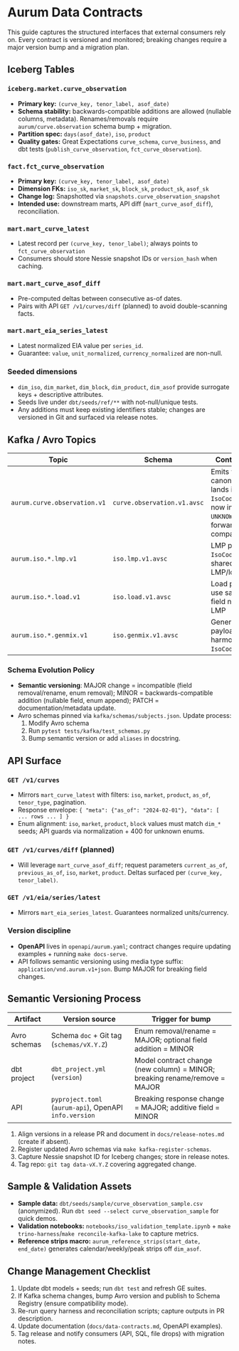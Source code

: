 # Aurum Data Contracts

This guide captures the structured interfaces that external consumers rely on. Every contract is versioned and monitored; breaking changes require a major version bump and a migration plan.

## Iceberg Tables

### `iceberg.market.curve_observation`
- **Primary key:** `(curve_key, tenor_label, asof_date)`
- **Schema stability:** backwards-compatible additions are allowed (nullable columns, metadata). Renames/removals require `aurum/curve.observation` schema bump + migration.
- **Partition spec:** `days(asof_date)`, `iso`, `product`
- **Quality gates:** Great Expectations `curve_schema`, `curve_business`, and dbt tests (`publish_curve_observation`, `fct_curve_observation`).

### `fact.fct_curve_observation`
- **Primary key:** `(curve_key, tenor_label, asof_date)`
- **Dimension FKs:** `iso_sk`, `market_sk`, `block_sk`, `product_sk`, `asof_sk`
- **Change log:** Snapshotted via `snapshots.curve_observation_snapshot`
- **Intended use:** downstream marts, API diff (`mart_curve_asof_diff`), reconciliation.

### `mart.mart_curve_latest`
- Latest record per `(curve_key, tenor_label)`; always points to `fct_curve_observation`
- Consumers should store Nessie snapshot IDs or `version_hash` when caching.

### `mart.mart_curve_asof_diff`
- Pre-computed deltas between consecutive as-of dates.
- Pairs with API `GET /v1/curves/diff` (planned) to avoid double-scanning facts.

### `mart.mart_eia_series_latest`
- Latest normalized EIA value per `series_id`.
- Guarantee: `value`, `unit_normalized`, `currency_normalized` are non-null.

### Seeded dimensions
- `dim_iso`, `dim_market`, `dim_block`, `dim_product`, `dim_asof` provide surrogate keys + descriptive attributes.
- Seeds live under `dbt/seeds/ref/**` with not-null/unique tests.
- Any additions must keep existing identifiers stable; changes are versioned in Git and surfaced via release notes.

## Kafka / Avro Topics

| Topic | Schema | Contract notes |
| --- | --- | --- |
| `aurum.curve.observation.v1` | `curve.observation.v1.avsc` | Emits when canonical row lands in Iceberg. `IsoCode` enum now includes `UNKNOWN` for forward compatibility. |
| `aurum.iso.*.lmp.v1` | `iso.lmp.v1.avsc` | LMP payloads; `IsoCode` enum shared across LMP/load/genmix. |
| `aurum.iso.*.load.v1` | `iso.load.v1.avsc` | Load payloads use same enum + field names as LMP | 
| `aurum.iso.*.genmix.v1` | `iso.genmix.v1.avsc` | Generation mix payloads harmonized with `IsoCode`. |

### Schema Evolution Policy
- **Semantic versioning**: MAJOR change = incompatible (field removal/rename, enum removal); MINOR = backwards-compatible addition (nullable field, enum append); PATCH = documentation/metadata update.
- Avro schemas pinned via `kafka/schemas/subjects.json`. Update process:
  1. Modify Avro schema
  2. Run `pytest tests/kafka/test_schemas.py`
  3. Bump semantic version or add `aliases` in docstring.

## API Surface

### `GET /v1/curves`
- Mirrors `mart_curve_latest` with filters: `iso`, `market`, `product`, `as_of`, `tenor_type`, pagination.
- Response envelope: `{ "meta": {"as_of": "2024-02-01"}, "data": [ ... rows ... ] }`
- Enum alignment: `iso`, `market`, `product`, `block` values must match `dim_*` seeds; API guards via normalization + 400 for unknown enums.

### `GET /v1/curves/diff` (planned)
- Will leverage `mart_curve_asof_diff`; request parameters `current_as_of`, `previous_as_of`, `iso`, `market`, `product`. Deltas surfaced per `(curve_key, tenor_label)`.

### `GET /v1/eia/series/latest`
- Mirrors `mart_eia_series_latest`. Guarantees normalized units/currency.

### Version discipline
- **OpenAPI** lives in `openapi/aurum.yaml`; contract changes require updating examples + running `make docs-serve`.
- API follows semantic versioning using media type suffix: `application/vnd.aurum.v1+json`. Bump MAJOR for breaking field changes.

## Semantic Versioning Process

| Artifact | Version source | Trigger for bump |
| --- | --- | --- |
| Avro schemas | Schema `doc` + Git tag (`schemas/vX.Y.Z`) | Enum removal/rename = MAJOR; optional field addition = MINOR |
| dbt project | `dbt_project.yml` (`version`) | Model contract change (new column) = MINOR; breaking rename/remove = MAJOR |
| API | `pyproject.toml` (`aurum-api`), OpenAPI `info.version` | Breaking response change = MAJOR; additive field = MINOR |

1. Align versions in a release PR and document in `docs/release-notes.md` (create if absent).
2. Register updated Avro schemas via `make kafka-register-schemas`.
3. Capture Nessie snapshot ID for Iceberg changes; store in release notes.
4. Tag repo: `git tag data-vX.Y.Z` covering aggregated change.

## Sample & Validation Assets

- **Sample data:** `dbt/seeds/sample/curve_observation_sample.csv` (anonymized). Run `dbt seed --select curve_observation_sample` for quick demos.
- **Validation notebooks:** `notebooks/iso_validation_template.ipynb` + `make trino-harness`/`make reconcile-kafka-lake` to capture metrics.
- **Reference strips macro:** `aurum_reference_strips(start_date, end_date)` generates calendar/weekly/peak strips off `dim_asof`.

## Change Management Checklist

1. Update dbt models + seeds; run `dbt test` and refresh GE suites.
2. If Kafka schema changes, bump Avro version and publish to Schema Registry (ensure compatibility mode).
3. Re-run query harness and reconciliation scripts; capture outputs in PR description.
4. Update documentation (`docs/data-contracts.md`, OpenAPI examples).
5. Tag release and notify consumers (API, SQL, file drops) with migration notes.

